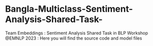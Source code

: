 # Bangla-Multiclass-Sentiment-Analysis-Shared-Task-
Team Embeddings : Sentiment Analysis Shared Task in BLP Workshop @EMNLP 2023  :  Here you will find the source code and model files
